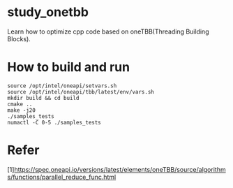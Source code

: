# study_onetbb
Learn how to optimize cpp code based on oneTBB(Threading Building Blocks).

# How to build and run

```
source /opt/intel/oneapi/setvars.sh
source /opt/intel/oneapi/tbb/latest/env/vars.sh
mkdir build && cd build
cmake ..
make -j20
./samples_tests 
numactl -C 0-5 ./samples_tests 
```

# Refer
[1]https://spec.oneapi.io/versions/latest/elements/oneTBB/source/algorithms/functions/parallel_reduce_func.html
